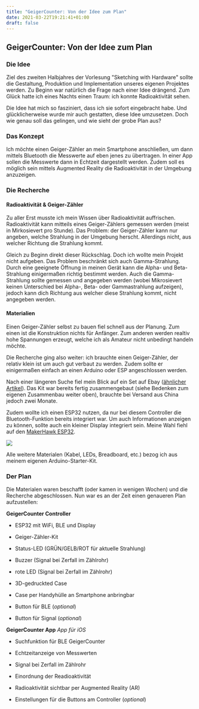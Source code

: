 ```yaml
---
title: "GeigerCounter: Von der Idee zum Plan"
date: 2021-03-22T19:21:41+01:00
draft: false
---
```


## GeigerCounter: Von der Idee zum Plan

### Die Idee

Ziel des zweiten Halbjahres der Vorlesung "Sketching with Hardware" sollte die Gestaltung, Produktion und Implementation unseres eigenen Projektes werden. Zu Beginn war natürlich die Frage nach einer Idee drängend. Zum Glück hatte ich eines Nachts einen Traum: ich konnte Radioaktivität sehen. 

Die Idee hat mich so fasziniert, dass ich sie sofort eingebracht habe. Und glücklicherweise wurde mir auch gestatten, diese Idee umzusetzen. Doch wie genau soll das gelingen, und wie sieht der grobe Plan aus?

### Das Konzept

Ich möchte einen Geiger-Zähler an mein Smartphone anschließen, um dann mittels Bluetooth die Messwerte auf eben jenes zu übertragen. In einer App sollen die Messwerte dann in Echtzeit dargestellt werden. Zudem soll es möglich sein mittels Augmented Reality die Radioaktivität in der Umgebung anzuzeigen.

### Die Recherche

#### Radioaktivität & Geiger-Zähler

Zu aller Erst musste ich mein Wissen über Radioaktivität auffrischen. Radioaktivität kann mitteils eines Geiger-Zählers gemessen werden (meist in Mirkosievert pro Stunde). Das Problem: der Geiger-Zähler kann nur angeben, welche Strahlung in der Umgebung herscht. Allerdings nicht, aus welcher Richtung die Strahlung kommt.

Gleich zu Beginn direkt dieser Rückschlag. Doch ich wollte mein Projekt nicht aufgeben. Das Problem beschränkt sich auch Gamma-Strahlung. Durch eine geeignete Öffnung in meinen Gerät kann die Alpha- und Beta-Strahlung einigermaßen richtig bestimmt werden. Auch die Gamma-Strahlung sollte gemessen und angegeben werden (wobei Mikrosievert keinen Unterschied bei Alpha-, Beta- oder Gammastrahlung aufzeigen), jedoch kann dich Richtung aus welcher diese Strahlung kommt, nicht angegeben werden.

#### Materialien

Einen Geiger-Zähler selbst zu bauen fiel schnell aus der Planung. Zum einen ist die Konstruktion nichts für Anfänger. Zum anderen werden realtiv hohe Spannungen erzeugt, welche ich als Amateur nicht unbedingt handeln möchte.

Die Recherche ging also weiter: ich brauchte einen Geiger-Zähler, der relativ klein ist um auch gut verbaut zu werden. Zudem sollte er einigermaßen einfach an einen Arduino oder ESP angeschlossen werden. 

Nach einer längeren Suche fiel mein Blick auf ein Set auf Ebay ([ähnlicher Artikel](https://www.ebay.de/itm/Assembled-DIY-Geiger-Counter-Kit-Module-Nuclear-Radiation-Detector-M3X5/274586907280?hash=item3feea7b290:g:c1gAAOSwGypfu1vo)). Das Kit war bereits fertig zusammengebaut (siehe Bedenken zum eigenen Zusammenbau weiter oben), brauchte bei Versand aus China jedoch zwei Monate.

Zudem wollte ich einen ESP32 nutzen, da nur bei diesem Controller die Bluetooth-Funktion bereits integriert war. Um auch Informationen anzeigen zu können, sollte auch ein kleiner Display integriert sein. Meine Wahl fiehl auf den [MakerHawk ESP32](https://www.amazon.de/gp/product/B076P8GRWV/ref=ppx_yo_dt_b_search_asin_title?ie=UTF8&psc=1).


<img src="/swh-19-20-marcoc/img/geiger_counter/esp32.jpg" />


Alle weitere Materialen (Kabel, LEDs, Breadboard, etc.) bezog ich aus meinem eigenen Arduino-Starter-Kit.

### Der Plan

Die Materialen waren beschafft (oder kamen in wenigen Wochen) und die Recherche abgeschlossen. Nun war es an der Zeit einen genaueren Plan aufzustellen:

**GeigerCounter Controller**

- ESP32 mit WiFi, BLE und Display
- Geiger-Zähler-Kit
- Status-LED (GRÜN/GELB/ROT für aktuelle Strahlung)
- Buzzer (Signal bei Zerfall im Zählrohr)
- rote LED (Signal bei Zerfall im Zählrohr)
- 3D-gedruckted Case
- Case per Handyhülle an Smartphone anbringbar

- Button für BLE (*optional*)
- Button für Signal (*optional*)

**GeigerCounter App**
*App für iOS*

- Suchfunktion für BLE GeigerCounter
- Echtzeitanzeige von Messwerten
- Signal bei Zerfall im Zählrohr
- Einordnung der Readioaktivität
- Radioaktivität sichtbar per Augmented Reality (AR)

- Einstellungen für die Buttons am Controller (*optional*)

